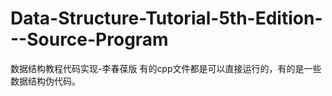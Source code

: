 # Data-Structure-Tutorial-5th-Edition---Source-Program
数据结构教程代码实现-李春葆版
有的cpp文件都是可以直接运行的，有的是一些数据结构伪代码。
